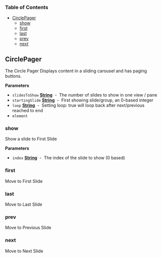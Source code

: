 <!-- Generated by documentation.js. Update this documentation by updating the source code. -->

### Table of Contents

-   [CirclePager](#circlepager)
    -   [show](#show)
    -   [first](#first)
    -   [last](#last)
    -   [prev](#prev)
    -   [next](#next)

## CirclePager

The Circle Pager Displays content in a sliding carousel and has paging buttons.

**Parameters**

-   `slidesToShow` **[String](https://developer.mozilla.org/en-US/docs/Web/JavaScript/Reference/Global_Objects/String)**  -  The number of slides to show in one view / pane
-   `startingSlide` **[String](https://developer.mozilla.org/en-US/docs/Web/JavaScript/Reference/Global_Objects/String)**  -  First showing slide/group, an 0-based integer
-   `loop` **[String](https://developer.mozilla.org/en-US/docs/Web/JavaScript/Reference/Global_Objects/String)**  -   Setting loop: true will loop back after next/previous reached to end
-   `element`  

### show

Show a slide to First Slide

**Parameters**

-   `index` **[String](https://developer.mozilla.org/en-US/docs/Web/JavaScript/Reference/Global_Objects/String)**  -  The index of the slide to show (0 based)

### first

Move to First Slide

### last

Move to Last Slide

### prev

Move to Previous Slide

### next

Move to Next Slide
